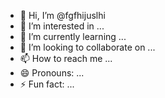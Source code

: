 - 👋 Hi, I’m @fgfhijuslhi
- 👀 I’m interested in ...
- 🌱 I’m currently learning ...
- 💞️ I’m looking to collaborate on ...
- 📫 How to reach me ...
- 😄 Pronouns: ...
- ⚡ Fun fact: ...

<!---
fgfhijuslhi/fgfhijuslhi is a ✨ special ✨ repository because its `README.md` (this file) appears on your GitHub profile.
You can click the Preview link to take a look at your changes.
--->
